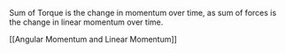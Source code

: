 
Sum of Torque is the change in momentum over time, as sum of forces is the change in linear momentum over time.

[[Angular Momentum and Linear Momentum]]

